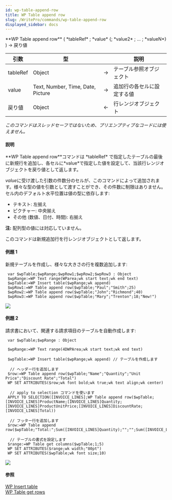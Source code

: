 ```yaml
---
id: wp-table-append-row
title: WP Table append row
slug: /WritePro/commands/wp-table-append-row
displayed_sidebar: docs
---
```


<!--REF #_command_.WP Table append row.Syntax-->**WP Table append row** ( *tableRef* ; *value* {; *value2* ; ... ; *valueN*} )  -> 戻り値<!-- END REF-->
<!--REF #_command_.WP Table append row.Params-->
| 引数 | 型 |  | 説明 |
| --- | --- | --- | --- |
| tableRef | Object | &#8594;  | テーブル参照オブジェクト |
| value | Text, Number, Time, Date, Picture | &#8594;  | 追加行の各セルに設定する値 |
| 戻り値 | Object | &#8592; | 行レンジオブジェクト |

<!-- END REF-->

*このコマンドはスレッドセーフではないため、プリエンプティブなコードには使えません。*


#### 説明 

<!--REF #_command_.WP Table append row.Summary-->**WP Table append row**コマンドは *tableRef* で指定したテーブルの最後に新規行を追加し、各セルに*value*で指定した値を設定して、当該行レンジオブジェクトを戻り値として返します。<!-- END REF--> 

*value*に受け渡した引数の件数分のセルが、このコマンドによって追加されます。様々な型の値を引数として渡すことができ、その件数に制限はありません。セル内のデフォルト水平位置は値の型に依存します:

* テキスト: 左揃え
* ピクチャー: 中央揃え
* その他 (数値、日付、時間): 右揃え

**注:** 配列型の値には対応していません。

このコマンドは新規追加行を行レンジオブジェクトとして返します。 

#### 例題 1 

新規テーブルを作成し、様々な大きさの行を複数追加します:

```4d
 var $wpTable;$wpRange;$wpRow1;$wpRow2;$wpRow3 : Object
 $wpRange:=WP Text range(WParea;wk start text;wk end text)
 $wpTable:=WP Insert table($wpRange;wk append)
 $wpRow1:=WP Table append row($wpTable;"Paul";"Smith";25)
 $wpRow2:=WP Table append row($wpTable;"John";"Richmond";40)
 $wpRow3:=WP Table append row($wpTable;"Mary";"Trenton";18;"New!")
```

![](../../assets/en/WritePro/commands/pict3306976.en.png)

#### 例題 2 

請求書において、関連する請求項目のテーブルを自動作成します:

```4d
 var $wpTable;$wpRange : Object
 
 $wpRange:=WP Text range(4DWPArea;wk start text;wk end text)
 
 $wpTable:=WP Insert table($wpRange;wk append) // テーブルを作成します
 
  // ヘッダー行を追加します
 $row:=WP Table append row($wpTable;"Name";"Quantity";"Unit Price";"Discount Rate";"Total")
 WP SET ATTRIBUTES($row;wk font bold;wk true;wk text align;wk center)
 
  // apply to selection コマンドを使います
 APPLY TO SELECTION([INVOICE_LINES];WP Table append row($wpTable;[INVOICE_LINES]ProductName;[INVOICE_LINES]Quantity;[INVOICE_LINES]ProductUnitPrice;[INVOICE_LINES]DiscountRate;[INVOICE_LINES]Total))
 
  // フッター行を追加します
 $row:=WP Table append row($wpTable;"Total:";Sum([INVOICE_LINES]Quantity);"";"";Sum([INVOICE_LINES]Total))
 
  // テーブルの書式を設定します
 $range:=WP Table get columns($wpTable;1;5)
 WP SET ATTRIBUTES($range;wk width;"80pt")
 WP SET ATTRIBUTES($wpTable;wk font size;10)
```

![](../../assets/en/WritePro/commands/pict3369663.en.png)

#### 参照 

[WP Insert table](wp-insert-table.md)  
[WP Table get rows](wp-table-get-rows.md)  